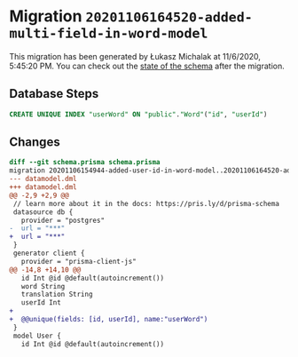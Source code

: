 # Migration `20201106164520-added-multi-field-in-word-model`

This migration has been generated by Łukasz Michalak at 11/6/2020, 5:45:20 PM.
You can check out the [state of the schema](./schema.prisma) after the migration.

## Database Steps

```sql
CREATE UNIQUE INDEX "userWord" ON "public"."Word"("id", "userId")
```

## Changes

```diff
diff --git schema.prisma schema.prisma
migration 20201106154944-added-user-id-in-word-model..20201106164520-added-multi-field-in-word-model
--- datamodel.dml
+++ datamodel.dml
@@ -2,9 +2,9 @@
 // learn more about it in the docs: https://pris.ly/d/prisma-schema
 datasource db {
   provider = "postgres"
-  url = "***"
+  url = "***"
 }
 generator client {
   provider = "prisma-client-js"
@@ -14,8 +14,10 @@
   id Int @id @default(autoincrement())
   word String
   translation String
   userId Int 
+
+  @@unique(fields: [id, userId], name:"userWord")
 }
 model User {
   id Int @id @default(autoincrement())
```


